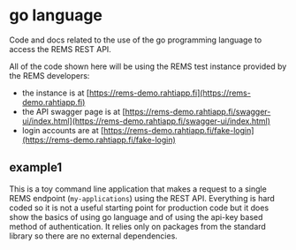 # go language

Code and docs related to the use of the go programming language to
access the REMS REST API.

All of the code shown here will be using the REMS test instance provided
by the REMS developers:

- the instance is at
[https://rems-demo.rahtiapp.fi](https://rems-demo.rahtiapp.fi)
- the API swagger page is at
[https://rems-demo.rahtiapp.fi/swagger-ui/index.html](https://rems-demo.rahtiapp.fi/swagger-ui/index.html)
- login accounts are at [https://rems-demo.rahtiapp.fi/fake-login](https://rems-demo.rahtiapp.fi/fake-login)

## example1

This is a toy command line application that makes a request to a single
REMS endpoint (`my-applications`) using the REST API.
Everything is hard coded so it is not a useful starting point for 
production code but it does show the basics of using go language and of
using the api-key based method of authentication.
It relies only on packages from the standard library so there are no 
external dependencies.
